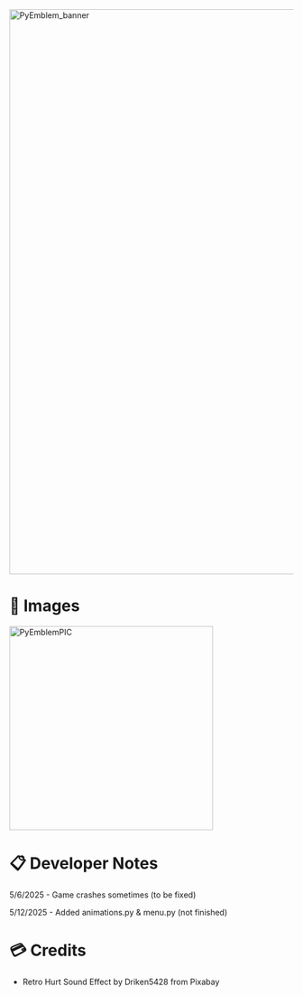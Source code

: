 <img width="1000" alt="PyEmblem_banner" src="https://github.com/user-attachments/assets/7a19eb1d-0686-4781-ba92-539ce7a74e8a" />

# 📸 Images
<img width="361" alt="PyEmblemPIC" src="https://github.com/user-attachments/assets/08142637-b9e2-442a-90bf-b598776a26b1" />

# 📋 Developer Notes
5/6/2025 - Game crashes sometimes (to be fixed)

5/12/2025 - Added animations.py & menu.py (not finished)

# 💳 Credits
- Retro Hurt Sound Effect by Driken5428 from Pixabay 
